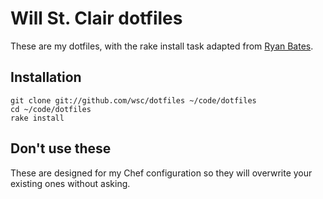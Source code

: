 # Will St. Clair dotfiles

These are my dotfiles, with the rake install task adapted from [Ryan Bates](http://github.com/rbates/dotfiles).

## Installation

    git clone git://github.com/wsc/dotfiles ~/code/dotfiles
    cd ~/code/dotfiles
    rake install

## Don't use these

These are designed for my Chef configuration so they will overwrite your existing ones without asking.
